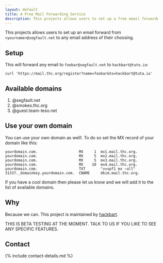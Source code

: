 ```yaml
---
layout: default
title: A Free Mail Forwarding Service
description: This projects allows users to set up a free email forwarder.
---
```


<!-- <div style="text-align:center"><h1>{{ page.title }}</h1></div> -->

This projects allows users to set up an email forward from `<yourname>@segfault.net` to any email address of their choosing.

## Setup

This will forward any email to `foobar@segfault.net` to `hackbart@tuto.io`:

```shell
curl 'https://mail.thc.org/register?name=foobar&to=hackbart@tuta.io'
```

## Available domains

1. @segfault.net
1. @smokes.thc.org
1. @guest.team-teso.net

## Use your own domain

You can use your own domain as well!. To do so set the MX record of your domain like this:

```
yourdomain.com.                   MX     1  mx1.mail.thc.org.
yourdomain.com.                   MX     5  mx2.mail.thc.org.
yourdomain.com.                   MX     5  mx3.mail.thc.org.
yourdomain.com.                   MX    10  mx4.mail.thc.org.
yourdomain.com.                   TXT       "v=spf1 mx ~all"
31337._domainkey.yourdomain.com.  CNAME     dkim.mail.thc.org. 
```

If you have a cool domain then please let us know and we will add it to the list of available domains.

## Why

Because we can. This project is maintained by [hackbart](https://t.me/thcorg).

THIS IS BETA TESTING AT THE MOMENT. TALK TO US IF YOU LIKE TO SEE ANY SPECIFIC FEATURES.

## Contact

{% include contact-details.md %}

